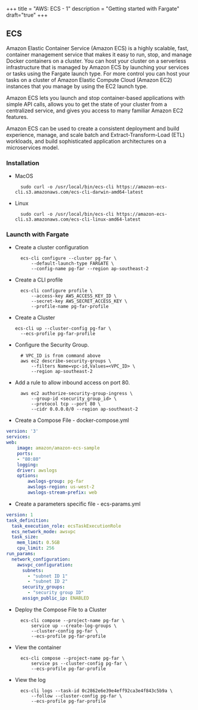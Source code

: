 +++
title = "AWS: ECS - 1"
description = "Getting started with Fargate"
draft="true"
+++


## ECS 

Amazon Elastic Container Service (Amazon ECS) is a highly scalable, fast, container management service that makes it easy to run, stop, and manage Docker containers on a cluster. You can host your cluster on a serverless infrastructure that is managed by Amazon ECS by launching your services or tasks using the Fargate launch type. For more control you can host your tasks on a cluster of Amazon Elastic Compute Cloud (Amazon EC2) instances that you manage by using the EC2 launch type. 

Amazon ECS lets you launch and stop container-based applications with simple API calls, allows you to get the state of your cluster from a centralized service, and gives you access to many familiar Amazon EC2 features.

Amazon ECS can be used to create a consistent deployment and build experience, manage, and scale batch and Extract-Transform-Load (ETL) workloads, and build sophisticated application architectures on a microservices model. 



### Installation 

* MacOS

        sudo curl -o /usr/local/bin/ecs-cli https://amazon-ecs-cli.s3.amazonaws.com/ecs-cli-darwin-amd64-latest

* Linux 

        sudo curl -o /usr/local/bin/ecs-cli https://amazon-ecs-cli.s3.amazonaws.com/ecs-cli-linux-amd64-latest
    

### Launcth with Fargate 


* Create a cluster configuration
  
        ecs-cli configure --cluster pg-far \
            --default-launch-type FARGATE \
            --config-name pg-far --region ap-southeast-2


* Create a CLI profile 

        ecs-cli configure profile \
            --access-key AWS_ACCESS_KEY_ID \
            --secret-key AWS_SECRET_ACCESS_KEY \
            --profile-name pg-far-profile



* Create a Cluster 
  
      ecs-cli up --cluster-config pg-far \
        --ecs-profile pg-far-profile



* Configure the Security Group. 

        # VPC_ID is from command above
        aws ec2 describe-security-groups \
            --filters Name=vpc-id,Values=<VPC_ID> \
            --region ap-southeast-2

* Add a rule to allow inbound access on port 80.

        aws ec2 authorize-security-group-ingress \
            --group-id <security_group_id> \
            --protocol tcp --port 80 \
            --cidr 0.0.0.0/0 --region ap-southeast-2

* Create a Compose File - docker-compose.yml


```yaml
version: '3'
services:
web:
    image: amazon/amazon-ecs-sample
    ports:
    - "80:80"
    logging:
    driver: awslogs
    options: 
        awslogs-group: pg-far
        awslogs-region: us-west-2
        awslogs-stream-prefix: web
```

* Create a parameters specific file - ecs-params.yml


```yaml
version: 1
task_definition:
  task_execution_role: ecsTaskExecutionRole
  ecs_network_mode: awsvpc
  task_size:
    mem_limit: 0.5GB
    cpu_limit: 256
run_params:
  network_configuration:
    awsvpc_configuration:
      subnets:
        - "subnet ID 1"
        - "subnet ID 2"
      security_groups:
        - "security group ID"
      assign_public_ip: ENABLED
```

* Deploy the Compose File to a Cluster

        ecs-cli compose --project-name pg-far \
            service up --create-log-groups \
            --cluster-config pg-far \
            --ecs-profile pg-far-profile

* View the container

        ecs-cli compose --project-name pg-far \
            service ps --cluster-config pg-far \
            --ecs-profile pg-far-profile

* View the log

        ecs-cli logs --task-id 0c2862e6e39e4eff92ca3e4f843c5b9a \
            --follow --cluster-config pg-far \
            --ecs-profile pg-far-profile


